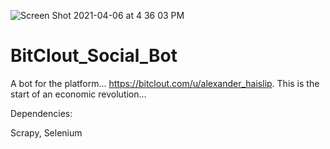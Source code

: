 ![Screen Shot 2021-04-06 at 4 36 03 PM](https://user-images.githubusercontent.com/25471002/113781364-34fc4000-96f6-11eb-9c0f-e8de78a89007.png)


# BitClout_Social_Bot
A bot for the platform... https://bitclout.com/u/alexander_haislip. This is the start of an economic revolution...

Dependencies:

Scrapy,
Selenium
